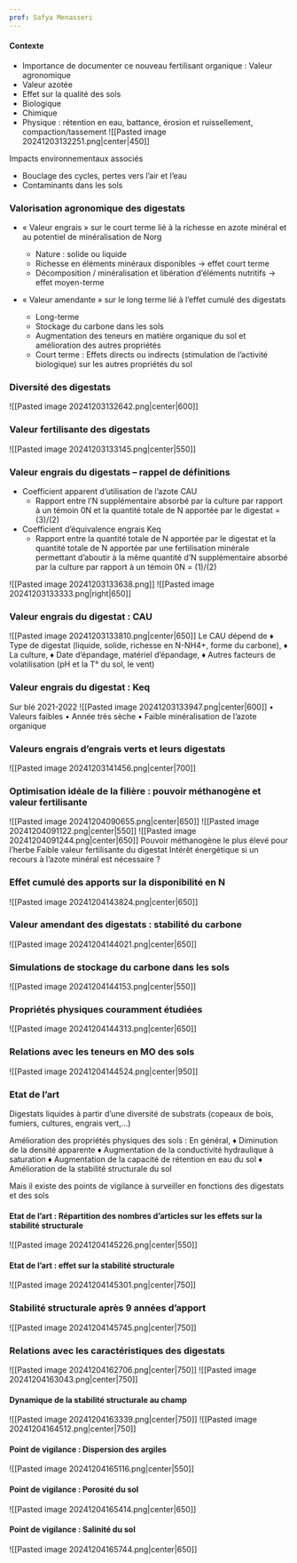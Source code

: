 ```yaml
---
prof: Safya Menasseri
---
```

#### Contexte 


- Importance de documenter ce nouveau fertilisant organique : Valeur agronomique
- Valeur azotée
- Effet sur la qualité des sols
- Biologique
- Chimique
- Physique : rétention en eau, battance, érosion et ruissellement, compaction/tassement
![[Pasted image 20241203132251.png|center|450]]

Impacts environnementaux associés
- Bouclage des cycles, pertes vers l’air et l’eau
- Contaminants dans les sols

### Valorisation agronomique des digestats

-  « Valeur engrais » sur le court terme lié à la richesse en azote minéral et au potentiel de minéralisation de Norg
	- Nature : solide ou liquide
	- Richesse en éléments minéraux disponibles -> effet court terme
	- Décomposition / minéralisation et libération d’éléments nutritifs -> effet moyen-terme

- « Valeur amendante » sur le long terme lié à l’effet cumulé des digestats
	- Long-terme
	- Stockage du carbone dans les sols
	- Augmentation des teneurs en matière organique du sol et amélioration des autres propriétés
	- Court terme : Effets directs ou indirects (stimulation de l’activité biologique) sur les autres propriétés du sol

### Diversité des digestats
![[Pasted image 20241203132642.png|center|600]]

### Valeur fertilisante des digestats
![[Pasted image 20241203133145.png|center|550]]
### Valeur engrais du digestats – rappel de définitions

- Coefficient apparent d’utilisation de l’azote CAU
	- Rapport entre l’N supplémentaire absorbé par la culture par rapport à un témoin 0N et la quantité totale de N apportée par le digestat = (3)/(2)
- Coefficient d’équivalence engrais Keq
	- Rapport entre la quantité totale de N apportée par le digestat et la quantité totale de N apportée par une fertilisation minérale permettant d’aboutir à la même quantité d’N supplémentaire absorbé par la culture par rapport à un témoin 0N = (1)/(2)


![[Pasted image 20241203133638.png]] ![[Pasted image 20241203133333.png|right|650]]

### Valeur engrais du digestat : CAU
![[Pasted image 20241203133810.png|center|650]]
Le CAU dépend de
♦ Type de digestat (liquide, solide, richesse en N-NH4+, forme du carbone),
♦ La culture,
♦ Date d’épandage, matériel d’épandage,
♦ Autres facteurs de volatilisation (pH et la T° du sol, le vent)

### Valeur engrais du digestat : Keq

Sur blé 2021-2022
![[Pasted image 20241203133947.png|center|600]]
• Valeurs faibles
• Année très sèche
• Faible minéralisation de l’azote organique

### Valeurs engrais d’engrais verts et leurs digestats
![[Pasted image 20241203141456.png|center|700]]

### Optimisation idéale de la filière : pouvoir méthanogène et valeur fertilisante
![[Pasted image 20241204090655.png|center|650]]
![[Pasted image 20241204091122.png|center|550]]
![[Pasted image 20241204091244.png|center|650]]
Pouvoir méthanogène le plus élevé pour l’herbe
Faible valeur fertilisante du digestat
Intérêt énergétique si un recours à l’azote minéral est nécessaire ?

### Effet cumulé des apports sur la disponibilité en N
![[Pasted image 20241204143824.png|center|650]]
### Valeur amendant des digestats : stabilité du carbone
![[Pasted image 20241204144021.png|center|650]]
### Simulations de stockage du carbone dans les sols
![[Pasted image 20241204144153.png|center|550]]
### Propriétés physiques couramment étudiées
![[Pasted image 20241204144313.png|center|650]]
### Relations avec les teneurs en MO des sols
![[Pasted image 20241204144524.png|center|950]]

### Etat de l’art 

Digestats liquides à partir d’une diversité de substrats (copeaux de bois, fumiers, cultures, engrais vert,…)

Amélioration des propriétés physiques des sols : En général,
♦ Diminution de la densité apparente
♦ Augmentation de la conductivité hydraulique à saturation
♦ Augmentation de la capacité de rétention en eau du sol
♦ Amélioration de la stabilité structurale du sol

Mais il existe des points de vigilance à surveiller en fonctions des digestats et des sols

#### Etat de l’art : Répartition des nombres d’articles sur les effets sur la stabilité structurale
![[Pasted image 20241204145226.png|center|550]]
#### Etat de l’art : effet sur la stabilité structurale
![[Pasted image 20241204145301.png|center|750]]

### Stabilité structurale après 9 années d’apport
![[Pasted image 20241204145745.png|center|750]]
### Relations avec les caractéristiques des digestats
![[Pasted image 20241204162706.png|center|750]]
![[Pasted image 20241204163043.png|center|750]]
#### Dynamique de la stabilité structurale au champ
![[Pasted image 20241204163339.png|center|750]]
![[Pasted image 20241204164512.png|center|750]]
#### Point de vigilance : Dispersion des argiles
![[Pasted image 20241204165116.png|center|550]]
#### Point de vigilance : Porosité du sol
![[Pasted image 20241204165414.png|center|650]]
#### Point de vigilance : Salinité du sol
![[Pasted image 20241204165744.png|center|650]]









